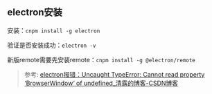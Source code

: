 ## electron安装

安装：`cnpm install -g electron`

验证是否安装成功：`electron -v`


新版remote需要先安装remote：`cnpm install -g @electron/remote`

> 参考: [electron报错：Uncaught TypeError: Cannot read property ‘BrowserWindow‘ of undefined_清露的博客-CSDN博客](https://blog.csdn.net/weixin_46205984/article/details/120065725)



